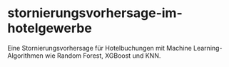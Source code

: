 # stornierungsvorhersage-im-hotelgewerbe
Eine Stornierungsvorhersage für Hotelbuchungen mit Machine Learning-Algorithmen wie Random Forest, XGBoost und KNN.
